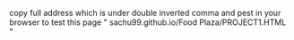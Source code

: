 copy full address  which is under double inverted comma and pest in your browser   to test this page " sachu99.github.io/Food Plaza/PROJECT1.HTML "
